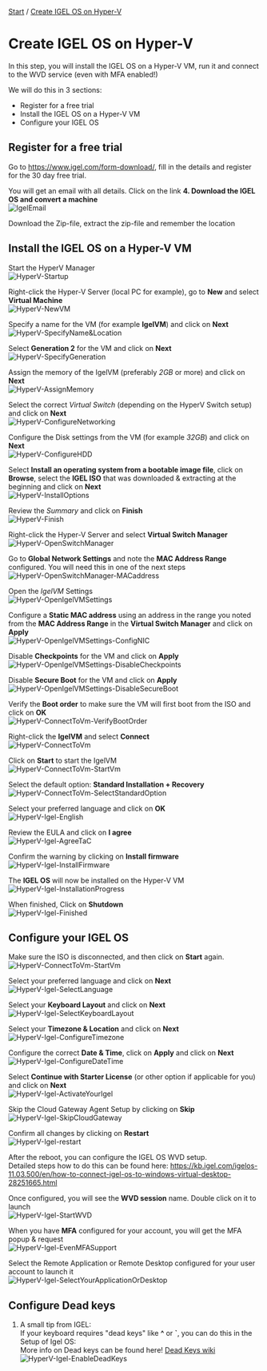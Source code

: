[Start](/CA-Microsoft-WVD_ARM-Workshop/) / [Create IGEL OS on Hyper-V](/CA-Microsoft-WVD_ARM-Workshop/Create%20Igel%20OS%20on%20HyperV)
# Create IGEL OS on Hyper-V

In this step, you will install the IGEL OS on a Hyper-V VM, run it and connect to the WVD service (even with MFA enabled!)

We will do this in 3 sections: 
* Register for a free trial
* Install the IGEL OS on a Hyper-V VM
* Configure your IGEL OS


## Register for a free trial
Go to <a href="https://www.igel.com/form-download/" target="_blank">https://www.igel.com/form-download/</a>, fill in the details and register for the 30 day free trial.

You will get an email with all details. Click on the link **4. Download the IGEL OS and convert a machine**<br/>
![IgelEmail](https://michawets.github.io/CA-Microsoft-WVD_ARM-Workshop/images/IgelEmail.png)

Download the Zip-file, extract the zip-file and remember the location

## Install the IGEL OS on a Hyper-V VM
Start the HyperV Manager<br/>
![HyperV-Startup](https://michawets.github.io/CA-Microsoft-WVD_ARM-Workshop/images/HyperV-StartUp.png)

Right-click the Hyper-V Server (local PC for example), go to **New** and select **Virtual Machine**<br/>
![HyperV-NewVM](https://michawets.github.io/CA-Microsoft-WVD_ARM-Workshop/images/HyperV-NewVM.png)

Specify a name for the VM (for example **IgelVM**) and click on **Next**<br/>
![HyperV-SpecifyName&Location](https://michawets.github.io/CA-Microsoft-WVD_ARM-Workshop/images/HyperV-SpecifyName&Location.png)

Select **Generation 2** for the VM and click on **Next**<br/>
![HyperV-SpecifyGeneration](https://michawets.github.io/CA-Microsoft-WVD_ARM-Workshop/images/HyperV-SpecifyGeneration.png)

Assign the memory of the IgelVM (preferably *2GB* or more) and click on **Next**<br/>
![HyperV-AssignMemory](https://michawets.github.io/CA-Microsoft-WVD_ARM-Workshop/images/HyperV-AssignMemory.png)

Select the correct *Virtual Switch* (depending on the HyperV Switch setup) and click on **Next**<br/>
![HyperV-ConfigureNetworking](https://michawets.github.io/CA-Microsoft-WVD_ARM-Workshop/images/HyperV-ConfigureNetworking.png)

Configure the Disk settings from the VM (for example *32GB*) and click on **Next**<br/>
![HyperV-ConfigureHDD](https://michawets.github.io/CA-Microsoft-WVD_ARM-Workshop/images/HyperV-ConfigureHDD.png)

Select **Install an operating system from a bootable image file**, click on **Browse**, select the **IGEL ISO** that was downloaded & extracting at the beginning and click on **Next**<br/>
![HyperV-InstallOptions](https://michawets.github.io/CA-Microsoft-WVD_ARM-Workshop/images/HyperV-InstallOptions.png)

Review the *Summary* and click on **Finish**<br/>
![HyperV-Finish](https://michawets.github.io/CA-Microsoft-WVD_ARM-Workshop/images/HyperV-Finish.png)

Right-click the Hyper-V Server and select **Virtual Switch Manager**<br/>
![HyperV-OpenSwitchManager](https://michawets.github.io/CA-Microsoft-WVD_ARM-Workshop/images/HyperV-OpenSwitchManager.png)

Go to **Global Network Settings** and note the **MAC Address Range** configured. You will need this in one of the next steps<br/>
![HyperV-OpenSwitchManager-MACaddress](https://michawets.github.io/CA-Microsoft-WVD_ARM-Workshop/images/HyperV-OpenSwitchManager-MACaddress.png)

Open the *IgelVM* Settings<br/>
![HyperV-OpenIgelVMSettings](https://michawets.github.io/CA-Microsoft-WVD_ARM-Workshop/images/HyperV-OpenIgelVMSettings.png)

Configure a **Static MAC address** using an address in the range you noted from the **MAC Address Range** in the **Virtual Switch Manager** and click on **Apply**<br/>
![HyperV-OpenIgelVMSettings-ConfigNIC](https://michawets.github.io/CA-Microsoft-WVD_ARM-Workshop/images/HyperV-OpenIgelVMSettings-ConfigNIC.png)

Disable **Checkpoints** for the VM and click on **Apply**<br/>
![HyperV-OpenIgelVMSettings-DisableCheckpoints](https://michawets.github.io/CA-Microsoft-WVD_ARM-Workshop/images/HyperV-OpenIgelVMSettings-DisableCheckpoints.png)

Disable **Secure Boot** for the VM and click on **Apply**<br/>
![HyperV-OpenIgelVMSettings-DisableSecureBoot](https://michawets.github.io/CA-Microsoft-WVD_ARM-Workshop/images/HyperV-OpenIgelVMSettings-DisableSecureBoot.png)

Verify the **Boot order** to make sure the VM will first boot from the ISO and click on **OK**<br/>
![HyperV-ConnectToVm-VerifyBootOrder](https://michawets.github.io/CA-Microsoft-WVD_ARM-Workshop/images/HyperV-ConnectToVm-VerifyBootOrder.png)

Right-click the **IgelVM** and select **Connect**<br/>
![HyperV-ConnectToVm](https://michawets.github.io/CA-Microsoft-WVD_ARM-Workshop/images/HyperV-ConnectToVm.png)

Click on **Start** to start the IgelVM<br/>
![HyperV-ConnectToVm-StartVm](https://michawets.github.io/CA-Microsoft-WVD_ARM-Workshop/images/HyperV-ConnectToVm-StartVm.png)

Select the default option: **Standard Installation + Recovery**<br/>
![HyperV-ConnectToVm-SelectStandardOption](https://michawets.github.io/CA-Microsoft-WVD_ARM-Workshop/images/HyperV-ConnectToVm-SelectStandardOption.png)

Select your preferred language and click on **OK**<br/>
![HyperV-Igel-English](https://michawets.github.io/CA-Microsoft-WVD_ARM-Workshop/images/HyperV-Igel-English.png)

Review the EULA and click on **I agree**<br/>
![HyperV-Igel-AgreeTaC](https://michawets.github.io/CA-Microsoft-WVD_ARM-Workshop/images/HyperV-Igel-AgreeTaC.png)

Confirm the warning by clicking on **Install firmware**<br/>
![HyperV-Igel-InstallFirmware](https://michawets.github.io/CA-Microsoft-WVD_ARM-Workshop/images/HyperV-Igel-InstallFirmware.png)

The **IGEL OS** will now be installed on the Hyper-V VM<br/>
![HyperV-Igel-InstallationProgress](https://michawets.github.io/CA-Microsoft-WVD_ARM-Workshop/images/HyperV-Igel-InstallationProgress.png)

When finished, Click on **Shutdown**<br/>
![HyperV-Igel-Finished](https://michawets.github.io/CA-Microsoft-WVD_ARM-Workshop/images/HyperV-Igel-Finished.png)



## Configure your IGEL OS
<!--
In the email from IGEL, click on the link **7. Click here to activate your software licenses and download the license file.**<br/>
![IgelEmail-2](https://michawets.github.io/CA-Microsoft-WVD_ARM-Workshop/images/IgelEmail-2.png)

On the IGEL page, enter the MAC Address you assigned to your VM<br/>
![IgelActivateMAC](https://michawets.github.io/CA-Microsoft-WVD_ARM-Workshop/images/IgelActivateMAC.png)

Right-click on the **download license** button and select **Copy Link address** (or your browser alternative option)<br/>
Keep that License url in a notepad<br/>
![IgelSaveLink](https://michawets.github.io/CA-Microsoft-WVD_ARM-Workshop/images/IgelSaveLink.png)

-->
Make sure the ISO is disconnected, and then click on **Start** again.<br/>
![HyperV-ConnectToVm-StartVm](https://michawets.github.io/CA-Microsoft-WVD_ARM-Workshop/images/HyperV-ConnectToVm-StartVm.png)

Select your preferred language and click on **Next**<br/>
![HyperV-Igel-SelectLanguage](https://michawets.github.io/CA-Microsoft-WVD_ARM-Workshop/images/HyperV-Igel-SelectLanguage.png)

Select your **Keyboard Layout** and click on **Next**<br/>
![HyperV-Igel-SelectKeyboardLayout](https://michawets.github.io/CA-Microsoft-WVD_ARM-Workshop/images/HyperV-Igel-SelectKeyboardLayout.png)

Select your **Timezone & Location** and click on **Next**<br/>
![HyperV-Igel-ConfigureTimezone](https://michawets.github.io/CA-Microsoft-WVD_ARM-Workshop/images/HyperV-Igel-ConfigureTimezone.png)

Configure the correct **Date & Time**, click on **Apply** and click on **Next**<br/>
![HyperV-Igel-ConfigureDateTime](https://michawets.github.io/CA-Microsoft-WVD_ARM-Workshop/images/HyperV-Igel-ConfigureDateTime.png)

<!--
![HyperV-Igel-ActivateYourIgel](https://michawets.github.io/CA-Microsoft-WVD_ARM-Workshop/images/HyperV-Igel-ActivateYourIgel.png)
-->
Select **Continue with Starter License** (or other option if applicable for you) and click on **Next**<br/>
![HyperV-Igel-ActivateYourIgel](https://michawets.github.io/CA-Microsoft-WVD_ARM-Workshop/images/HyperV-Igel-ActivateYourIgel-starter.png)

Skip the Cloud Gateway Agent Setup by clicking on **Skip**<br/>
![HyperV-Igel-SkipCloudGateway](https://michawets.github.io/CA-Microsoft-WVD_ARM-Workshop/images/HyperV-Igel-SkipCloudGateway.png)

Confirm all changes by clicking on **Restart**<br/>
![HyperV-Igel-restart](https://michawets.github.io/CA-Microsoft-WVD_ARM-Workshop/images/HyperV-Igel-restart.png)


After the reboot, you can configure the IGEL OS WVD setup. <br/>
Detailed steps how to do this can be found here: <a href="https://kb.igel.com/igelos-11.03.500/en/how-to-connect-igel-os-to-windows-virtual-desktop-28251665.html" target="_blank">https://kb.igel.com/igelos-11.03.500/en/how-to-connect-igel-os-to-windows-virtual-desktop-28251665.html</a>


Once configured, you will see the **WVD session** name. Double click on it to launch<br/>
![HyperV-Igel-StartWVD](https://michawets.github.io/CA-Microsoft-WVD_ARM-Workshop/images/HyperV-Igel-StartWVD.png)

When you have **MFA** configured for your account, you will get the MFA popup & request<br/>
![HyperV-Igel-EvenMFASupport](https://michawets.github.io/CA-Microsoft-WVD_ARM-Workshop/images/HyperV-Igel-EvenMFASupport.png)

Select the Remote Application or Remote Desktop configured for your user account to launch it <br/>
![HyperV-Igel-SelectYourApplicationOrDesktop](https://michawets.github.io/CA-Microsoft-WVD_ARM-Workshop/images/HyperV-Igel-SelectYourApplicationOrDesktop.png)


## Configure Dead keys

1. A small tip from IGEL:<br/>
If your keyboard requires "dead keys" like **^** or **`**, you can do this in the Setup of Igel OS:<br/>
More info on Dead keys can be found here! <a href="https://en.wikipedia.org/wiki/Dead_key" target="_blank">Dead Keys wiki</a><br/>
![HyperV-Igel-EnableDeadKeys](https://michawets.github.io/CA-Microsoft-WVD_ARM-Workshop/images/HyperV-Igel-EnableDeadKeys.png)





<script type="text/javascript">
    setTimeout(function() { 
            document.getElementById("sidebar").style.display = "none";
            document.getElementById("main-content").style.width = "90%"
            var x = document.getElementsByClassName('inner clearfix'); 
            x[0].style.width = "75%";
            var x = document.getElementsByClassName('inner'); 
            x[0].style.width = "90%";
            var x = document.getElementsByTagName('h1'); 
            x[0].style.width = "90%";
            x[0].style.textAlign = "center"
            x[0].innerHTML = "Microsoft & Cloud-Architect WVD Workshop"
        }, 250);
</script>
